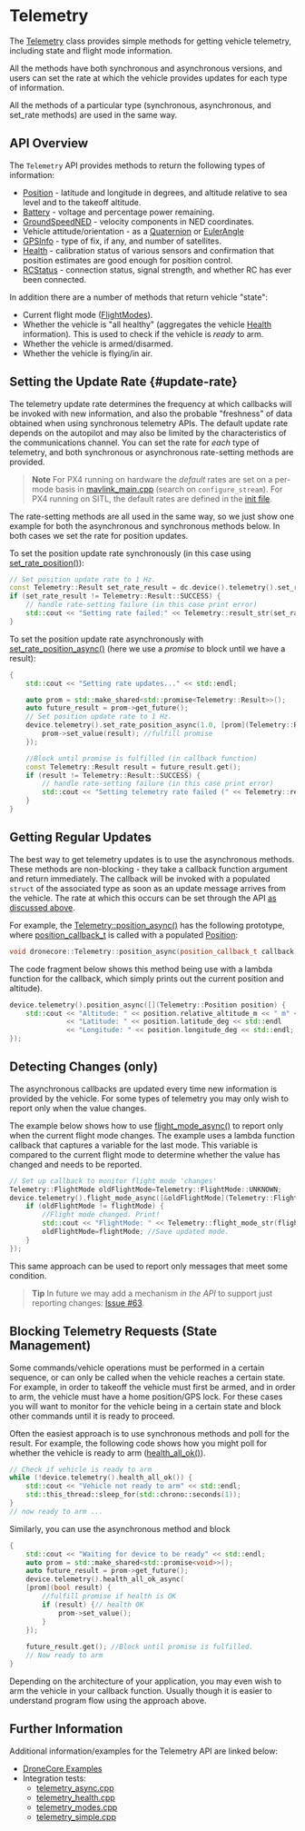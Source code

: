 # Telemetry

The [Telemetry](../api_reference/classdronecore_1_1_telemetry.md) class provides simple methods for getting vehicle telemetry, including state and flight mode information.

All the methods have both synchronous and asynchronous versions, and users can set the rate at which the vehicle provides updates for each type of information.

All the methods of a particular type (synchronous, asynchronous, and set_rate methods) are used in the same way.

## API Overview

The `Telemetry` API provides methods to return the following types of information:

* [Position](../api_reference/structdronecore_1_1_telemetry_1_1_position.md) - latitude and longitude in degrees, and altitude relative to sea level and to the takeoff altitude.
* [Battery](../api_reference/structdronecore_1_1_telemetry_1_1_battery.md) - voltage and percentage power remaining.
* [GroundSpeedNED](http://localhost:4000/en/api_reference/structdronecore_1_1_telemetry_1_1_ground_speed_n_e_d.md) - velocity components in NED coordinates.
* Vehicle attitude/orientation - as a [Quaternion](../api_reference/structdronecore_1_1_telemetry_1_1_quaternion.md) or [EulerAngle](../api_reference/structdronecore_1_1_telemetry_1_1_euler_angle.md)
* [GPSInfo](../api_reference/structdronecore_1_1_telemetry_1_1_g_p_s_info.md) - type of fix, if any, and number of satellites.
* [Health](../api_reference/structdronecore_1_1_telemetry_1_1_health.md) - calibration status of various sensors and confirmation that position estimates are good enough for position control.
* [RCStatus](../api_reference/structdronecore_1_1_telemetry_1_1_r_c_status.md) - connection status, signal strength, and whether RC has ever been connected.

In addition there are a number of methods that return vehicle "state":
* Current flight mode ([FlightModes](../api_reference/classdronecore_1_1_telemetry.md#classdronecore_1_1_telemetry_1a881d44b3a1522ea14bff8834edd4145a)).
* Whether the vehicle is "all healthy" (aggregates the vehicle [Health](../api_reference/structdronecore_1_1_telemetry_1_1_health.md) information). This is used to check if the vehicle is *ready* to arm.
* Whether the vehicle is armed/disarmed.
* Whether the vehicle is flying/in air.


## Setting the Update Rate {#update-rate}

The telemetry update rate determines the frequency at which callbacks will be invoked with new information, and also the probable "freshness" of data obtained when using synchronous telemetry APIs. The default update rate depends on the autopilot and may also be limited by the characteristics of the communications channel. You can set the rate for *each* type of telemetry, and both synchronous or asynchronous rate-setting methods are provided. 

> **Note** For PX4 running on hardware the *default* rates are set on a per-mode basis in [mavlink_main.cpp](https://github.com/PX4/Firmware/blob/master/src/modules/mavlink/mavlink_main.cpp#L2025) (search on `configure_stream`). For PX4 running on SITL, the default rates are defined in the [init file](https://dev.px4.io/en/simulation/#example-startup-file).

The rate-setting methods are all used in the same way, so we just show one example for both the asynchronous and synchronous methods below. In both cases we set the rate for position updates.

To set the position update rate synchronously (in this case using [set_rate_position()](../api_reference/classdronecore_1_1_telemetry.md#classdronecore_1_1_telemetry_1ae7a6e1313b1508fef7163287aa77a6da)):
```cpp
// Set position update rate to 1 Hz.
const Telemetry::Result set_rate_result = dc.device().telemetry().set_rate_position(1.0);
if (set_rate_result != Telemetry::Result::SUCCESS) {
    // handle rate-setting failure (in this case print error)
    std::cout << "Setting rate failed:" << Telemetry::result_str(set_rate_result) << std::endl;
}
```

To set the position update rate asynchronously with [set_rate_position_async()](../api_reference/classdronecore_1_1_telemetry.md#classdronecore_1_1_telemetry_1aeac791b919a172f96b9b3e6ecb07e288) (here we use a *promise* to block until we have a result):
```cpp
{
    std::cout << "Setting rate updates..." << std::endl;

    auto prom = std::make_shared<std::promise<Telemetry::Result>>();
    auto future_result = prom->get_future();
    // Set position update rate to 1 Hz.
    device.telemetry().set_rate_position_async(1.0, [prom](Telemetry::Result result) {
        prom->set_value(result); //fulfill promise
    });

    //Block until promise is fulfilled (in callback function)
    const Telemetry::Result result = future_result.get();
    if (result != Telemetry::Result::SUCCESS) {
        // handle rate-setting failure (in this case print error)
        std::cout << "Setting telemetry rate failed (" << Telemetry::result_str(result) << ")." << std::endl;
    }
}
```


## Getting Regular Updates

The best way to get telemetry updates is to use the asynchronous methods. These methods are non-blocking - they take a callback function argument and return immediately. The callback will be invoked with a populated `struct` of the associated type as soon as an update message arrives from the vehicle. The rate at which this occurs can be set through the API [as discussed above](#update-rate). 

For example, the [Telemetry::position_async()](../api_reference/classdronecore_1_1_telemetry.md#classdronecore_1_1_telemetry_1aeac791b919a172f96b9b3e6ecb07e288) has the following prototype, where [position_callback_t](../api_reference/classdronecore_1_1_telemetry.md#classdronecore_1_1_telemetry_1a0b6f61942324aa2cb56e4c6cc97f41c3) is called with a populated [Position](../api_reference/structdronecore_1_1_telemetry_1_1_position.md):
```cpp
void dronecore::Telemetry::position_async(position_callback_t callback)
```

The code fragment below shows this method being use with a lambda function for the callback, which simply prints out the current position and altitude).
```cpp
device.telemetry().position_async([](Telemetry::Position position) {
    std::cout << "Altitude: " << position.relative_altitude_m << " m" << std::endl
              << "Latitude: " << position.latitude_deg << std::endl
              << "Longitude: " << position.longitude_deg << std::endl;
});
```


## Detecting Changes (only)

The asynchronous callbacks are updated every time new information is provided by the vehicle. For some types of telemetry you may only wish to report only when the value changes.

The example below shows how to use [flight_mode_async()](../api_reference/classdronecore_1_1_telemetry.md#classdronecore_1_1_telemetry_1ac8842dec06db4bd54c8c2ba2deb0d34a) to report only when the current flight mode changes. The example uses a lambda function callback that captures a variable for the last mode. This variable is compared to the current flight mode to determine whether the value has changed and needs to be reported.

```cpp
// Set up callback to monitor flight mode 'changes' 
Telemetry::FlightMode oldFlightMode=Telemetry::FlightMode::UNKNOWN;
device.telemetry().flight_mode_async([&oldFlightMode](Telemetry::FlightMode flightMode) {
    if (oldFlightMode != flightMode) {
        //Flight mode changed. Print!
        std::cout << "FlightMode: " << Telemetry::flight_mode_str(flightMode) << std::endl;
        oldFlightMode=flightMode; //Save updated mode.
    }
});
```

This same approach can be used to report only messages that meet some condition.

> **Tip** In future we may add a mechanism *in the API* to support just reporting changes: [Issue #63](https://github.com/dronecore/DroneCore/issues/63).


## Blocking Telemetry Requests (State Management)

Some commands/vehicle operations must be performed in a certain sequence, or can only be called when the vehicle reaches a certain state. For example, in order to takeoff the vehicle must first be armed, and in order to arm, the vehicle must have a home position/GPS lock. For these cases you will want to monitor for the vehicle being in a certain state and block other commands until it is ready to proceed. 

Often the easiest approach is to use synchronous methods and poll for the result. For example, the following code shows how you might poll for whether the vehicle is ready to arm ([health_all_ok()](../api_reference/classdronecore_1_1_telemetry.md#classdronecore_1_1_telemetry_1a630c91d8067e4084c4f303513a0aeb29)).

```cpp
// Check if vehicle is ready to arm
while (!device.telemetry().health_all_ok()) {
    std::cout << "Vehicle not ready to arm" << std::endl;
    std::this_thread::sleep_for(std::chrono::seconds(1));
}
// now ready to arm ...
```

Similarly, you can use the asynchronous method and block 

```cpp
{
    std::cout << "Waiting for device to be ready" << std::endl;
    auto prom = std::make_shared<std::promise<void>>();
    auto future_result = prom->get_future();
    device.telemetry().health_all_ok_async(
    [prom](bool result) {
        //fulfill promise if health is OK
        if (result) {// health OK
            prom->set_value();
        }
    });
    
    future_result.get(); //Block until promise is fulfilled.
    // Now ready to arm
}
```

Depending on the architecture of your application, you may even wish to arm the vehicle in your callback function. Usually though it is easier to understand program flow using the approach above.


## Further Information

Additional information/examples for the Telemetry API are linked below:

* [DroneCore Examples](../examples/README.md)
* Integration tests:
  * [telemetry_async.cpp](https://github.com/dronecore/DroneCore/blob/v0.3.0/integration_tests/telemetry_async.cpp)
  * [telemetry_health.cpp](https://github.com/dronecore/DroneCore/blob/v0.3.0/integration_tests/telemetry_health.cpp)
  * [telemetry_modes.cpp](https://github.com/dronecore/DroneCore/blob/v0.3.0/integration_tests/telemetry_modes.cpp)
  * [telemetry_simple.cpp](https://github.com/dronecore/DroneCore/blob/v0.3.0/integration_tests/telemetry_simple.cpp)

